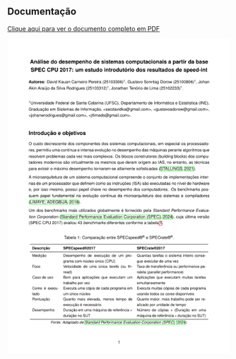 ## Documentação

[Clique aqui para ver o documento completo em PDF](docs/main.pdf)

![Página 1 do documento](docs/pagina01.png)